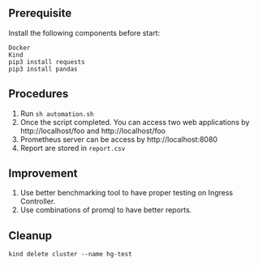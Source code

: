 ## Prerequisite

Install the following components before start:

```
Docker
Kind
pip3 install requests
pip3 install pandas
```

## Procedures

1. Run `sh automation.sh`
2. Once the script completed. You can access two web applications by http://localhost/foo and http://localhost/foo
3. Prometheus server can be access by  http://localhost:8080
4. Report are stored in `report.csv`

## Improvement

1. Use better benchmarking tool to have proper testing on Ingress Controller.
2. Use combinations of promql to have better reports.

## Cleanup

```
kind delete cluster --name hg-test
```
